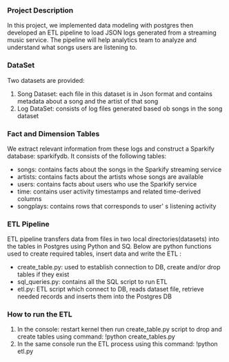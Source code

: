 ### Project Description

In this project, we implemented data modeling with postgres then developed an ETL pipeline to load JSON logs generated from a streaming music service. The pipeline will help analytics team to analyze and understand what songs users are listening to.

### DataSet

Two datasets are provided:
1. Song Dataset: each file in this dataset is in Json format and contains metadata about a song and the artist of that song
2. Log DataSet: consists of log files generated based ob songs in the song dataset

### Fact and Dimension Tables
We extract relevant information from these logs and construct a Sparkify database: sparkifydb. It consists of the following tables:

- songs: contains facts about the songs in the Sparkify streaming service
- artists: contains facts about the artists whose songs are available
- users: contains facts about users who use the Sparkify service
- time: contains user activity timestamps and related time-derived columns
- songplays:  contains rows that corresponds to user' s listening activity

### ETL Pipeline
 ETL pipeline transfers data from files in two local directories(datasets) into the tables in Postgres using Python and SQ.
Below are python functions used to create required tables, insert data and write the ETL :

- create_table.py: used to establish connection to DB, create and/or drop tables if they exist
- sql_queries.py: contains all the SQL script to run ETL
- etl.py:  ETL script which connect to DB, reads dataset file, retrieve needed records  and inserts them  into the Postgres DB

### How to run the ETL
1. In the console: restart kernel then run create_table.py script to drop and create tables using command: !python create_tables.py
2. In the same console run the ETL process using this command: !python etl.py
